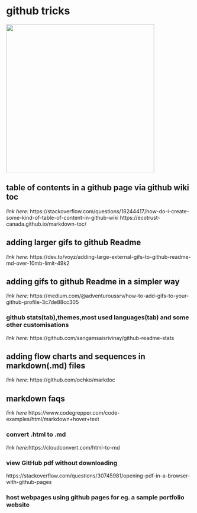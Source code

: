 # github tricks
<img src="https://user-images.githubusercontent.com/68855472/103441841-d0ed5a00-4c76-11eb-8e23-dc8cd4516ed0.gif" height="400" width="400">
<h2>table of contents in a github page via github wiki toc</h2>
 <i>link here:</i>
https://stackoverflow.com/questions/18244417/how-do-i-create-some-kind-of-table-of-content-in-github-wiki
https://ecotrust-canada.github.io/markdown-toc/
<h2>adding larger gifs to github Readme</h2>
 <i>link here:</i>
https://dev.to/voyz/adding-large-external-gifs-to-github-readme-md-over-10mb-limit-49k2
<h2>adding gifs to github Readme in a simpler way</h2>
 <i>link here:</i>
 https://medium.com/@adventuroussrv/how-to-add-gifs-to-your-github-profile-3c7de88cc305
<h3>github stats(tab),themes,most used languages(tab) and some other customisations</h3>
<i>link here:</i>
https://github.com/sangamsaisrivinay/github-readme-stats
<h2>adding flow charts and sequences in markdown(.md) files</h2>
<i>link here:</i>
https://github.com/ochko/markdoc
<h2>markdown faqs</h2>
<i>link here</i>
https://www.codegrepper.com/code-examples/html/markdown+hover+text
<h3>convert .html to .md</h3>
<div><i>link here:</i>https://cloudconvert.com/html-to-md</div>
<h3>view GitHub pdf without downloading</h3>
https://stackoverflow.com/questions/30745981/opening-pdf-in-a-browser-with-github-pages
<h3>host webpages using github pages for eg. a sample portfolio website</h3>
